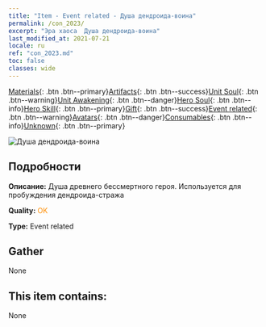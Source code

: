 ```yaml
---
title: "Item - Event related - Душа дендроида-воина"
permalink: /con_2023/
excerpt: "Эра хаоса  Душа дендроида-воина"
last_modified_at: 2021-07-21
locale: ru
ref: "con_2023.md"
toc: false
classes: wide
---
```

 [Materials](/ItemsRU/){: .btn .btn--primary}[Artifacts](/ItemsRU/Artifacts/){: .btn .btn--success}[Unit Soul](/ItemsRU/UnitSoul/){: .btn .btn--warning}[Unit Awakening](/ItemsRU/UnitAwakening/){: .btn .btn--danger}[Hero Soul](/ItemsRU/HeroSoul/){: .btn .btn--info}[Hero Skill](/ItemsRU/HeroSkill/){: .btn .btn--primary}[Gift](/ItemsRU/Gift/){: .btn .btn--success}[Event related](/ItemsRU/Events/){: .btn .btn--warning}[Avatars](/ItemsRU/Avatars/){: .btn .btn--danger}[Consumables](/ItemsRU/Consumables/){: .btn .btn--info}[Unknown](/ItemsRU/Unknown/){: .btn .btn--primary}

 ![Душа дендроида-воина](/images/t/juexing_205.png)

## Подробности
 **Описание:** Душа древнего бессмертного героя. Используется для пробуждения дендроида-стража

 **Quality:** <span style="color: #FF8C00">OK</span>

 **Type:** Event related

## Gather

  None

## This item contains:

  None

